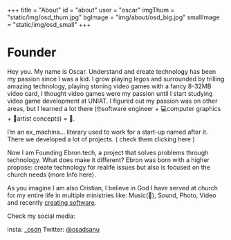 +++
title = "About"
id = "about"
user = "oscar"
imgThum = "static/img/osd_thum.jpg"
bgImage = "img/about/osd_big.jpg"
smallImage = "static/img/osd_small"
+++
# Founder
Hey you.
My name is Oscar.
Understand and create technology has been my passion since I was a kid. I grow playing legos and surrounded by trilling amazing technology, playing stoning video games with a fancy 8-32MB video card, I thought video games were my passion until I start studying video game development at UNIAT. I figured out my passion was on other areas, but I learned a lot there (🤓software engineer + 💻computer graphics + 🎨artist concepts) = 🤯.

I’m an ex_machina… literary used to work for a start-up named after it. There we developed a lot of projects. ( check them clicking here )

Now I am Founding Ebron.tech, a project that solves problems through technology. What does make it different? Ebron was born with a higher propose: create technology for realife issues but also is focused on the church needs (more Info here).

As you imagine I am also Cristian, I believe in God I have served at church for my entire life in multiple ministries like: Music(🎹), Sound, Photo, Video and recently [creating software](/churchres).

Check my social media:

insta: [_osdn](https://www.instagram.com/_osdn/)
Twitter: [@osadsanu](https://twitter.com/Osadsanu)

